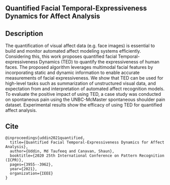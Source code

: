 ## Quantified Facial Temporal-Expressiveness Dynamics for Affect Analysis

## Description 

The quantification of visual affect data (e.g. face images) is essential to build and monitor automated affect modeling systems efficiently. Considering this, this work proposes quantified facial Temporal-expressiveness Dynamics (TED) to quantify the expressiveness of human faces. The proposed algorithm leverages multimodal facial features by incorporating static and dynamic information to enable accurate measurements of facial expressiveness. We show that TED can be used for high-level tasks such as summarization of unstructured visual data, and expectation from and interpretation of automated affect recognition models. To evaluate the positive impact of using TED, a case study was conducted on spontaneous pain using the UNBC-McMaster spontaneous shoulder pain dataset. Experimental results show the efficacy of using TED for quantified affect analysis.



## Cite 
```
@inproceedings{uddin2021quantified,
  title={Quantified Facial Temporal-Expressiveness Dynamics for Affect Analysis},
  author={Uddin, Md Taufeeq and Canavan, Shaun},
  booktitle={2020 25th International Conference on Pattern Recognition (ICPR)},
  pages={3955--3962},
  year={2021},
  organization={IEEE}
}
```